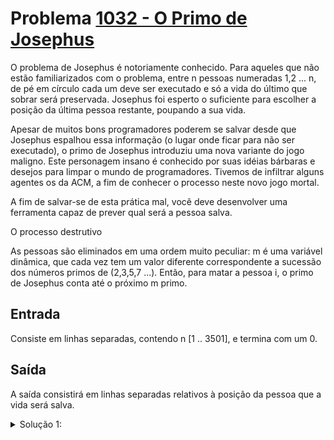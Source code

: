 # Problema [1032 - O Primo de Josephus](https://www.beecrowd.com.br/judge/pt/runs/code/30077449)

O problema de Josephus é notoriamente conhecido. Para aqueles que não estão familiarizados com o problema, entre n pessoas numeradas 1,2 ... n, de pé em círculo cada um deve ser executado e só a vida do último que sobrar será preservada. Josephus foi esperto o suficiente para escolher a posição da última pessoa restante, poupando a sua vida.

Apesar de muitos bons programadores poderem se salvar desde que Josephus espalhou essa informação (o lugar onde ficar para não ser executado), o primo de Josephus introduziu uma nova variante do jogo maligno. Este personagem insano é conhecido por suas idéias bárbaras e desejos para limpar o mundo de programadores. Tivemos de infiltrar alguns agentes os da ACM, a fim de conhecer o processo neste novo jogo mortal.

A fim de salvar-se de esta prática mal, você deve desenvolver uma ferramenta capaz de prever qual será a pessoa salva.

O processo destrutivo

As pessoas são eliminados em uma ordem muito peculiar: m é uma variável dinâmica, que cada vez tem um valor diferente correspondente a sucessão dos números primos de (2,3,5,7 ...). Então, para matar a pessoa i, o primo de Josephus conta até o próximo m primo.

## Entrada
Consiste em linhas separadas, contendo n [1 .. 3501], e termina com um 0.

## Saída
A saída consistirá em linhas separadas relativos à posição da pessoa que a vida será salva.




<details>
  <summary>Solução 1:</summary>

  Nessa solução a ideia é implementar um algoritmo que calcula as respostas para todas as entradas possiveis, como são até 3501 respostas possiveis, então é um numero que da para calcular externamente as respostas. 
  Após feito o calculo das respostas é armazenado em um array no programa, e quando recebe um input ele acessa a posição correspondente e printa a resposta. 
  Solução O(1)


- [Luiz H. Lago](https://github.com/crazynds)

</details>